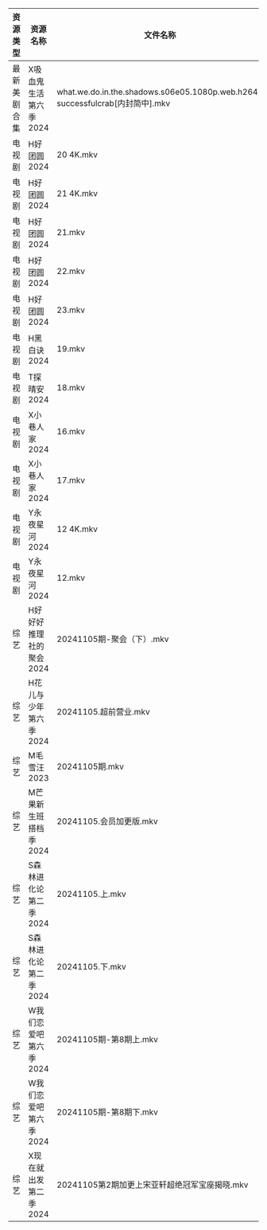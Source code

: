 | 资源类型   | 资源名称           | 文件名称                                                                     | 分享链接                                      | 更新时间                |
| ------ | -------------- | ------------------------------------------------------------------------ | ----------------------------------------- | ------------------- |
| 最新美剧合集 | X吸血鬼生活第六季2024  | what.we.do.in.the.shadows.s06e05.1080p.web.h264-successfulcrab[内封简中].mkv | https://www.alipan.com/s/gCDx2TKjkNi      | 2024-11-05 18:06:52 |
| 电视剧    | H好团圆2024       | 20 4K.mkv                                                                | https://www.alipan.com/s/d2bHdxmufLL      | 2024-11-05 00:05:29 |
| 电视剧    | H好团圆2024       | 21 4K.mkv                                                                | https://www.alipan.com/s/d2bHdxmufLL      | 2024-11-05 00:05:29 |
| 电视剧    | H好团圆2024       | 21.mkv                                                                   | https://www.alipan.com/s/d2bHdxmufLL      | 2024-11-05 00:05:29 |
| 电视剧    | H好团圆2024       | 22.mkv                                                                   | https://www.alipan.com/s/d2bHdxmufLL      | 2024-11-05 20:05:35 |
| 电视剧    | H好团圆2024       | 23.mkv                                                                   | https://www.alipan.com/s/d2bHdxmufLL      | 2024-11-05 22:05:29 |
| 电视剧    | H黑白诀2024       | 19.mkv                                                                   | https://www.alipan.com/s/6z8TkkXMQkW      | 2024-11-05 14:05:46 |
| 电视剧    | T探晴安2024       | 18.mkv                                                                   | https://www.alipan.com/s/BScPfWednTi      | 2024-11-05 14:06:48 |
| 电视剧    | X小巷人家2024      | 16.mkv                                                                   | https://www.alipan.com/s/nfaZSoTnFL2      | 2024-11-05 21:06:54 |
| 电视剧    | X小巷人家2024      | 17.mkv                                                                   | https://www.alipan.com/s/nfaZSoTnFL2      | 2024-11-05 21:06:54 |
| 电视剧    | Y永夜星河2024      | 12 4K.mkv                                                                | https://www.alipan.com/s/torupuzCfzz      | 2024-11-05 21:06:59 |
| 电视剧    | Y永夜星河2024      | 12.mkv                                                                   | https://www.alipan.com/s/torupuzCfzz      | 2024-11-05 19:54:04 |
| 综艺     | H好好好推理社的聚会2024 | 20241105期-聚会（下）.mkv                                                      | https://www.alipan.com/s/UcyxCgWuFCU      | 2024-11-05 14:07:25 |
| 综艺     | H花儿与少年第六季2024  | 20241105.超前营业.mkv                                                        | https://www.alipan.com/s/etrBePtYsJ7      | 2024-11-05 14:07:28 |
| 综艺     | M毛雪汪2023       | 20241105期.mkv                                                            | https://www.aliyundrive.com/s/asPqfgPRqAg | 2024-11-05 14:07:44 |
| 综艺     | M芒果新生班搭档季2024  | 20241105.会员加更版.mkv                                                       | https://www.alipan.com/s/xnGaC7WzgLK      | 2024-11-05 14:07:50 |
| 综艺     | S森林进化论第二季2024  | 20241105.上.mkv                                                           | https://www.alipan.com/s/NTinyQH8gfp      | 2024-11-05 14:08:24 |
| 综艺     | S森林进化论第二季2024  | 20241105.下.mkv                                                           | https://www.alipan.com/s/NTinyQH8gfp      | 2024-11-05 14:08:24 |
| 综艺     | W我们恋爱吧第六季2024  | 20241105期-第8期上.mkv                                                       | https://www.alipan.com/s/t2J6m3nj1EP      | 2024-11-05 14:08:37 |
| 综艺     | W我们恋爱吧第六季2024  | 20241105期-第8期下.mkv                                                       | https://www.alipan.com/s/t2J6m3nj1EP      | 2024-11-05 14:08:36 |
| 综艺     | X现在就出发第二季2024  | 20241105第2期加更上宋亚轩超绝冠军宝座揭晓.mkv                                            | https://www.alipan.com/s/YwguExbkfUt      | 2024-11-05 20:09:10 |

